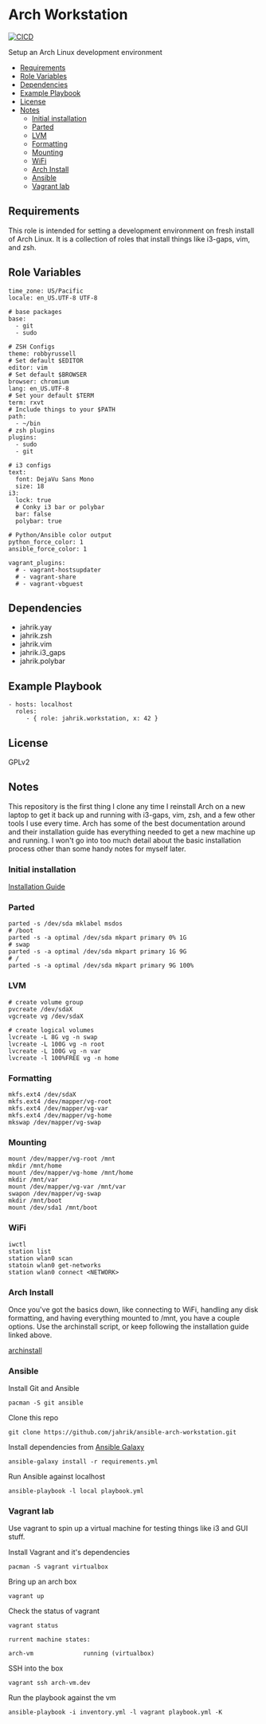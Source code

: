 # Arch Workstation

[![CICD](https://github.com/jahrik/ansible-arch-workstation/actions/workflows/cicd.yml/badge.svg)](https://github.com/jahrik/ansible-arch-workstation/actions/workflows/cicd.yml)

Setup an Arch Linux development environment

<!-- vim-markdown-toc GFM -->

* [Requirements](#requirements)
* [Role Variables](#role-variables)
* [Dependencies](#dependencies)
* [Example Playbook](#example-playbook)
* [License](#license)
* [Notes](#notes)
  * [Initial installation](#initial-installation)
  * [Parted](#parted)
  * [LVM](#lvm)
  * [Formatting](#formatting)
  * [Mounting](#mounting)
  * [WiFi](#wifi)
  * [Arch Install](#arch-install)
  * [Ansible](#ansible)
  * [Vagrant lab](#vagrant-lab)

<!-- vim-markdown-toc -->

## Requirements

This role is intended for setting a development environment on fresh install of Arch Linux. It is a collection of roles that install things like i3-gaps, vim, and zsh. 

## Role Variables

    time_zone: US/Pacific
    locale: en_US.UTF-8 UTF-8

    # base packages
    base:
      - git
      - sudo

    # ZSH Configs
    theme: robbyrussell
    # Set default $EDITOR
    editor: vim
    # Set default $BROWSER
    browser: chromium
    lang: en_US.UTF-8
    # Set your default $TERM
    term: rxvt
    # Include things to your $PATH
    path:
      - ~/bin
    # zsh plugins
    plugins:
      - sudo
      - git

    # i3 configs
    text:
      font: DejaVu Sans Mono
      size: 18
    i3:
      lock: true
      # Conky i3 bar or polybar
      bar: false
      polybar: true

    # Python/Ansible color output
    python_force_color: 1
    ansible_force_color: 1

    vagrant_plugins:
      # - vagrant-hostsupdater
      # - vagrant-share
      # - vagrant-vbguest

## Dependencies

- jahrik.yay
- jahrik.zsh
- jahrik.vim
- jahrik.i3_gaps
- jahrik.polybar

## Example Playbook

    - hosts: localhost
      roles:
         - { role: jahrik.workstation, x: 42 }

## License

GPLv2

## Notes

This repository is the first thing I clone any time I reinstall Arch on a new laptop to get it back up and running with i3-gaps, vim, zsh, and a few other tools I use every time. Arch has some of the best documentation around and their installation guide has everything needed to get a new machine up and running. I won't go into too much detail about the basic installation process other than some handy notes for myself later.

### Initial installation

[Installation Guide](https://wiki.archlinux.org/title/installation_guide)

### Parted

    parted -s /dev/sda mklabel msdos
    # /boot
    parted -s -a optimal /dev/sda mkpart primary 0% 1G
    # swap
    parted -s -a optimal /dev/sda mkpart primary 1G 9G
    # /
    parted -s -a optimal /dev/sda mkpart primary 9G 100%

### LVM

    # create volume group
    pvcreate /dev/sdaX
    vgcreate vg /dev/sdaX

    # create logical volumes
    lvcreate -L 8G vg -n swap
    lvcreate -L 100G vg -n root
    lvcreate -L 100G vg -n var
    lvcreate -l 100%FREE vg -n home

### Formatting

    mkfs.ext4 /dev/sdaX
    mkfs.ext4 /dev/mapper/vg-root
    mkfs.ext4 /dev/mapper/vg-var
    mkfs.ext4 /dev/mapper/vg-home
    mkswap /dev/mapper/vg-swap

### Mounting

    mount /dev/mapper/vg-root /mnt
    mkdir /mnt/home
    mount /dev/mapper/vg-home /mnt/home
    mkdir /mnt/var
    mount /dev/mapper/vg-var /mnt/var
    swapon /dev/mapper/vg-swap
    mkdir /mnt/boot
    mount /dev/sda1 /mnt/boot

### WiFi

    iwctl
    station list
    station wlan0 scan
    statoin wlan0 get-networks
    station wlan0 connect <NETWORK>

### Arch Install

Once you've got the basics down, like connecting to WiFi, handling any disk formatting, and having everything mounted to /mnt, you have a couple options. Use the archinstall script, or keep following the installation guide linked above.

[archinstall](https://github.com/archlinux/archinstall)

### Ansible

Install Git and Ansible

    pacman -S git ansible

Clone this repo

    git clone https://github.com/jahrik/ansible-arch-workstation.git

Install dependencies from [Ansible Galaxy](https://galaxy.ansible.com/)

    ansible-galaxy install -r requirements.yml

Run Ansible against localhost

    ansible-playbook -l local playbook.yml

### Vagrant lab

Use vagrant to spin up a virtual machine for testing things like i3 and GUI stuff.

Install Vagrant and it's dependencies

```
pacman -S vagrant virtualbox
```

Bring up an arch box

    vagrant up

Check the status of vagrant

    vagrant status

    rurrent machine states:

    arch-vm              running (virtualbox)

SSH into the box

    vagrant ssh arch-vm.dev


Run the playbook against the vm

    ansible-playbook -i inventory.yml -l vagrant playbook.yml -K

